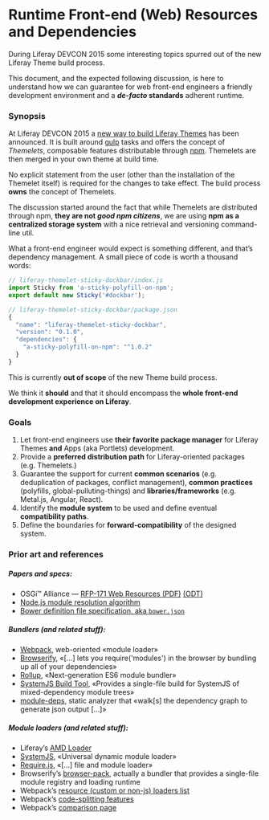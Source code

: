# Runtime Front-end (Web) Resources and Dependencies

During Liferay DEVCON 2015 some interesting topics spurred out of the new Liferay Theme build process.

This document, and the expected following discussion, is here to understand how we can guarantee for web front-end engineers a friendly development environment and a **_de-facto_ standards** adherent runtime.

### Synopsis

At Liferay DEVCON 2015 a [new way to build Liferay Themes][ltt] has been announced. It is built around [gulp][gulp] tasks and offers the concept of *Themelets*, composable features distributable through [npm][npm]. Themelets are then merged in your own theme at build time.

No explicit statement from the user (other than the installation of the Themelet itself) is required for the changes to take effect. The build process **owns** the concept of Themelets.

The discussion started around the fact that while Themelets are distributed through npm, **they are not _good npm citizens_**, we are using **npm as a centralized storage system** with a nice retrieval and versioning command-line util.

What a front-end engineer would expect is something different, and that’s dependency management. A small piece of code is worth a thousand words:

```js
// liferay-themelet-sticky-dockbar/index.js
import Sticky from 'a-sticky-polyfill-on-npm';
export default new Sticky('#dockbar');

// liferay-themelet-sticky-dockbar/package.json
{
  "name": "liferay-themelet-sticky-dockbar",
  "version": "0.1.0",
  "dependencies": {
    "a-sticky-polyfill-on-npm": "^1.0.2"
  }
}
```

This is currently **out of scope** of the new Theme build process.

We think it **should** and that it should encompass the **whole front-end development experience on Liferay**.

[ltt]: https://www.npmjs.com/package/liferay-theme-tasks
[gulp]: http://gulpjs.com/
[npm]: https://www.npmjs.com/

### Goals

1. Let front-end engineers use **their favorite package manager** for Liferay Themes **and** Apps (aka Portlets) development.
2. Provide a **preferred distribution path** for Liferay-oriented packages (e.g. Themelets.)
3. Guarantee the support for current **common scenarios** (e.g. deduplication of packages, conflict management), **common practices** (polyfills, global-pulluting-things) and **libraries/frameworks** (e.g. Metal.js, Angular, React).
4. Identify the **module system** to be used and define eventual **compatibility paths**.
5. Define the boundaries for **forward-compatibility** of the designed system.

### Prior art and references

##### Papers and specs:

- OSGi™ Alliance — [RFP-171 Web Resources (PDF)][RFP-171-pdf] [(ODT)][RFP-171-odt]
- [Node.js module resolution algorithm](https://nodejs.org/api/modules.html)
- [Bower definition file specification, aka `bower.json`](https://github.com/bower/spec/blob/master/json.md)

[RFP-171-pdf]: https://github.com/osgi/design/raw/master/rfps/rfp-0171-Web-Resources.pdf
[RFP-171-odt]: https://github.com/osgi/design/raw/master/rfps/rfp-0171-Web-Resources.odt

##### Bundlers (and related stuff):

- [Webpack](https://webpack.github.io/), web-oriented «module loader»
- [Browserify](http://browserify.org/), «[…] lets you require('modules') in the browser by bundling up all of your dependencies»
- [Rollup](https://github.com/rollup/rollup), «Next-generation ES6 module bundler»
- [SystemJS Build Tool](https://github.com/systemjs/builder), «Provides a single-file build for SystemJS of mixed-dependency module trees»
- [module-deps](https://github.com/substack/module-deps), static analyzer that «walk[s] the dependency graph to generate json output […]»

##### Module loaders (and related stuff):

- Liferay’s [AMD Loader](https://github.com/ipeychev/lfr-amd-loader)
- [SystemJS](https://github.com/systemjs/systemjs), «Universal dynamic module loader»
- [Require.js](http://www.requirejs.org/), «[…] file and module loader»
- Browserify’s [browser-pack](https://github.com/substack/browser-pack), actually a bundler that provides a single-file module registry and loading runtime
- Webpack’s [resource (custom or non-js) loaders list](https://github.com/webpack/webpack#loaders)
- Webpack’s [code-splitting features](https://webpack.github.io/docs/code-splitting.html)
- Webpack’s [comparison page](https://webpack.github.io/docs/comparison.html)
